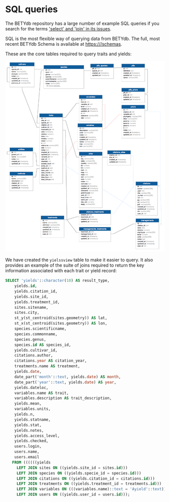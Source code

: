 # SQL queries

The BETYdb repository has a large number of example SQL queries if you search for the terms ['select' and 'join' in its issues](https://github.com/pecanproject/bety/issues?utf8=%E2%9C%93&q=is%3Aissue+select+where+join).

SQL is the most flexible way of querying data from BETYdb. 
The full, most recent BETYdb Schema is available at [https://<servername>/schemas](https://betydb.org/schemas).

These are the core tables required to query traits and yields:

![](figures/betydb_schema.png)

We have created the `yielssview` table to make it easier to query. It also provides an example of the suite of joins required to return the key information associated with each trait or yield record:

```sql
SELECT 'yields'::character(10) AS result_type,
    yields.id,
    yields.citation_id,
    yields.site_id,
    yields.treatment_id,
    sites.sitename,
    sites.city,
    st_y(st_centroid(sites.geometry)) AS lat,
    st_x(st_centroid(sites.geometry)) AS lon,
    species.scientificname,
    species.commonname,
    species.genus,
    species.id AS species_id,
    yields.cultivar_id,
    citations.author,
    citations.year AS citation_year,
    treatments.name AS treatment,
    yields.date,
    date_part('month'::text, yields.date) AS month,
    date_part('year'::text, yields.date) AS year,
    yields.dateloc,
    variables.name AS trait,
    variables.description AS trait_description,
    yields.mean,
    variables.units,
    yields.n,
    yields.statname,
    yields.stat,
    yields.notes,
    yields.access_level,
    yields.checked,
    users.login,
    users.name,
    users.email
   FROM ((((((yields
     LEFT JOIN sites ON ((yields.site_id = sites.id)))
     LEFT JOIN species ON ((yields.specie_id = species.id)))
     LEFT JOIN citations ON ((yields.citation_id = citations.id)))
     LEFT JOIN treatments ON ((yields.treatment_id = treatments.id)))
     LEFT JOIN variables ON (((variables.name)::text = 'Ayield'::text)))
     LEFT JOIN users ON ((yields.user_id = users.id)));
```

